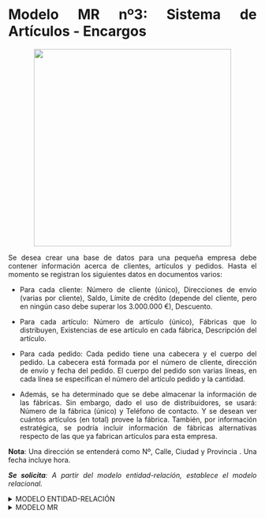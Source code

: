 <div align="justify">

# Modelo MR nº3: Sistema de Artículos - Encargos

<div align="center">
<img src="https://github.com/jpexposito/base-datos/raw/main/ER/tareas/tarea3/img/articulos-proveedores.png" width="400px"/>
</div>


Se desea crear una base de datos para una pequeña empresa debe contener información acerca de clientes, artículos y
pedidos.
Hasta el momento se registran los siguientes datos en documentos varios:
 - Para cada cliente: Número de cliente (único), Direcciones de envío (varias por cliente), Saldo, Límite de crédito (depende del cliente, pero en ningún caso debe superar los 3.000.000 €), Descuento.
 - Para cada artículo: Número de artículo (único), Fábricas que lo distribuyen, Existencias de ese artículo en cada fábrica, Descripción del artículo.
- Para cada pedido: Cada pedido tiene una cabecera y el cuerpo del pedido. La cabecera está formada por el número de cliente, dirección de envío y fecha del pedido. El cuerpo del pedido son varias líneas, en
cada línea se especifican el número del artículo pedido y la cantidad.

- Además, se ha determinado que se debe almacenar la información de las fábricas. Sin embargo, dado el
uso de distribuidores, se usará: Número de la fábrica (único) y Teléfono de contacto. Y se desean ver cuántos artículos (en total) provee la fábrica. También, por información estratégica, se podría incluir información de fábricas alternativas respecto de las que ya fabrican artículos para esta empresa.

__Nota__: Una dirección se entenderá como Nº, Calle, Ciudad y Provincia . Una fecha incluye hora.

_**Se solicita**: A partir del modelo entidad-relación, establece el modelo relacional._

<details>
<summary>MODELO ENTIDAD-RELACIÓN</summary>

  </br>
  
  <img src="https://github.com/jpexposito/base-datos/raw/main/MR/tareas/tarea3/img/articulos-encargo-solucion-1.drawio.png">
  
  </br>
</details>

<details>
<summary>MODELO MR</summary>
  </br>
  
  <img src="https://github.com/samugd17/base-datos-bae-/blob/main/TAREAS/Tarea9/Ejercicio3/IMG/MR.N%C2%BA3.drawio.png">
  
  </br>
</details>


</div>
